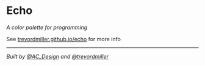# Echo

_A color palette for programming_

See [trevordmiller.github.io/echo](https://trevordmiller.github.io/echo) for more info

---

_Built by [@AC\_Design](https://twitter.com/AC\_Design) and [@trevordmiller](http://trevordmiller.com)_

